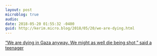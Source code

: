 ```yaml
---
layout: post
microblog: true
audio: 
date: 2018-05-20 01:55:32 -0400
guid: http://kerim.micro.blog/2018/05/20/we-are-dying.html
---
```

[“We are dying in Gaza anyway. We might as well die being shot,” said a teenager](https://www.theguardian.com/news/2018/may/18/a-suicide-in-gaza)
